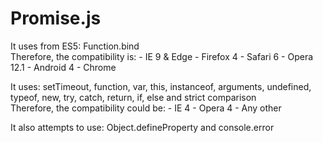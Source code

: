 # Promise.js

It uses from ES5: Function.bind
<br>
Therefore, the compatibility is:
    - IE 9 & Edge
    - Firefox 4
    - Safari 6
    - Opera 12.1
    - Android 4
    - Chrome

It uses: setTimeout, function, var, this, instanceof, arguments, undefined, typeof, new, try, catch, return, if, else and strict comparison
<br>
Therefore, the compatibility could be:
    - IE 4
    - Opera 4
    - Any other

It also attempts to use: Object.defineProperty and console.error
